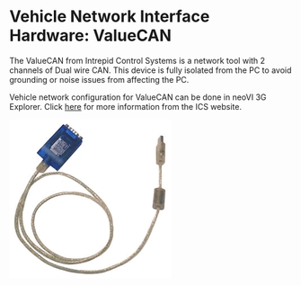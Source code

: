 # Vehicle Network Interface Hardware: ValueCAN

The ValueCAN from Intrepid Control Systems is a network tool with 2 channels of Dual wire CAN. This device is fully isolated from the PC to avoid grounding or noise issues from affecting the PC.

Vehicle network configuration for ValueCAN can be done in neoVI 3G Explorer. Click [here](https://intrepidcs.com/products/vehicle-network-adapters/valuecan-4/) for more information from the ICS website.

![Figure 1: ValueCAN offers a simple means of interacting with a CAN bus.](../.gitbook/assets/VCANsm.gif)
